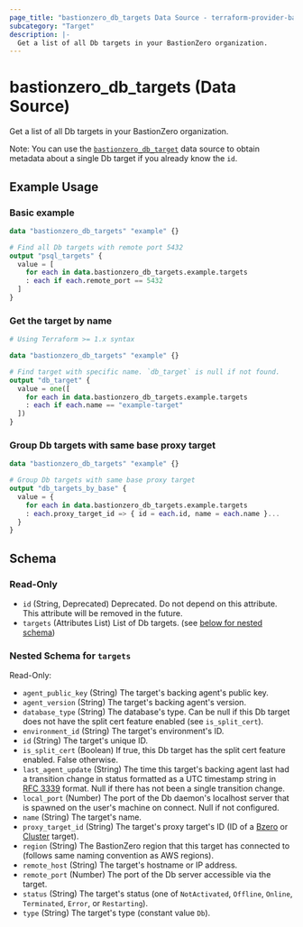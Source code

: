 ```yaml
---
page_title: "bastionzero_db_targets Data Source - terraform-provider-bastionzero"
subcategory: "Target"
description: |-
  Get a list of all Db targets in your BastionZero organization.
---
```


# bastionzero_db_targets (Data Source)

Get a list of all Db targets in your BastionZero organization.

Note: You can use the [`bastionzero_db_target`](db_target) data source to obtain
metadata about a single Db target if you already know the `id`.

## Example Usage

### Basic example

```terraform
data "bastionzero_db_targets" "example" {}

# Find all Db targets with remote port 5432
output "psql_targets" {
  value = [
    for each in data.bastionzero_db_targets.example.targets
    : each if each.remote_port == 5432
  ]
}
```

### Get the target by name

```terraform
# Using Terraform >= 1.x syntax

data "bastionzero_db_targets" "example" {}

# Find target with specific name. `db_target` is null if not found.
output "db_target" {
  value = one([
    for each in data.bastionzero_db_targets.example.targets
    : each if each.name == "example-target"
  ])
}
```

### Group Db targets with same base proxy target

```terraform
data "bastionzero_db_targets" "example" {}

# Group Db targets with same base proxy target
output "db_targets_by_base" {
  value = {
    for each in data.bastionzero_db_targets.example.targets
    : each.proxy_target_id => { id = each.id, name = each.name }...
  }
}
```

<!-- schema generated by tfplugindocs -->
## Schema

### Read-Only

- `id` (String, Deprecated) Deprecated. Do not depend on this attribute. This attribute will be removed in the future.
- `targets` (Attributes List) List of Db targets. (see [below for nested schema](#nestedatt--targets))

<a id="nestedatt--targets"></a>
### Nested Schema for `targets`

Read-Only:

- `agent_public_key` (String) The target's backing agent's public key.
- `agent_version` (String) The target's backing agent's version.
- `database_type` (String) The database's type. Can be null if this Db target does not have the split cert feature enabled (see `is_split_cert`).
- `environment_id` (String) The target's environment's ID.
- `id` (String) The target's unique ID.
- `is_split_cert` (Boolean) If true, this Db target has the split cert feature enabled. False otherwise.
- `last_agent_update` (String) The time this target's backing agent last had a transition change in status formatted as a UTC timestamp string in [RFC 3339](https://datatracker.ietf.org/doc/html/rfc3339) format. Null if there has not been a single transition change.
- `local_port` (Number) The port of the Db daemon's localhost server that is spawned on the user's machine on connect. Null if not configured.
- `name` (String) The target's name.
- `proxy_target_id` (String) The target's proxy target's ID (ID of a [Bzero](bzero_target) or [Cluster](cluster_target) target).
- `region` (String) The BastionZero region that this target has connected to (follows same naming convention as AWS regions).
- `remote_host` (String) The target's hostname or IP address.
- `remote_port` (Number) The port of the Db server accessible via the target.
- `status` (String) The target's status (one of `NotActivated`, `Offline`, `Online`, `Terminated`, `Error`, or `Restarting`).
- `type` (String) The target's type (constant value `Db`).